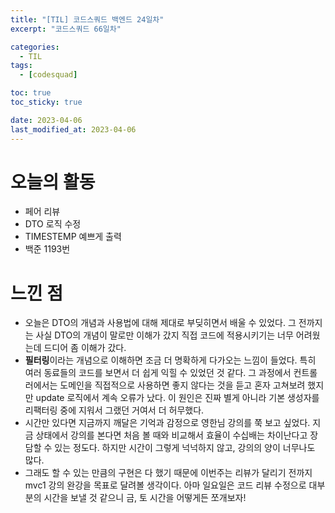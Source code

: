 ```yaml
---
title: "[TIL] 코드스쿼드 백엔드 24일차"
excerpt: "코드스쿼드 66일차"

categories:
  - TIL
tags:
  - [codesquad]

toc: true
toc_sticky: true

date: 2023-04-06
last_modified_at: 2023-04-06
---
```


# 오늘의 활동

- 페어 리뷰
- DTO 로직 수정
- TIMESTEMP 예쁘게 출력
- 백준 1193번

# 느낀 점

- 오늘은 DTO의 개념과 사용법에 대해 제대로 부딪히면서 배울 수 있었다. 그 전까지는 사실 DTO의 개념이 말로만 이해가 갔지 직접 코드에 적용시키기는 너무 어려웠는데 드디어 좀 이해가 갔다.
- **필터링**이라는 개념으로 이해하면 조금 더 명확하게 다가오는 느낌이 들었다. 특히 여러 동료들의 코드를 보면서 더 쉽게 익힐 수 있었던 것 같다. 그 과정에서 컨트롤러에서는 도메인을 직접적으로 사용하면 좋지 않다는 것을 듣고 혼자 고쳐보려 했지만 update 로직에서 계속 오류가 났다. 이 원인은 진짜 별게 아니라 기본 생성자를 리팩터링 중에 지워서 그랬던 거여서 더 허무했다.
- 시간만 있다면 지금까지 깨달은 기억과 감정으로 영한님 강의를 쭉 보고 싶었다. 지금 상태에서 강의를 본다면 처음 볼 때와 비교해서 효율이 수십배는 차이난다고 장담할 수 있는 정도다. 하지만 시간이 그렇게 넉넉하지 않고, 강의의 양이 너무나도 많다.
- 그래도 할 수 있는 만큼의 구현은 다 했기 때문에 이번주는 리뷰가 달리기 전까지 mvc1 강의 완강을 목표로 달려볼 생각이다. 아마 일요일은 코드 리뷰 수정으로 대부분의 시간을 보낼 것 같으니 금, 토 시간을 어떻게든 쪼개보자!